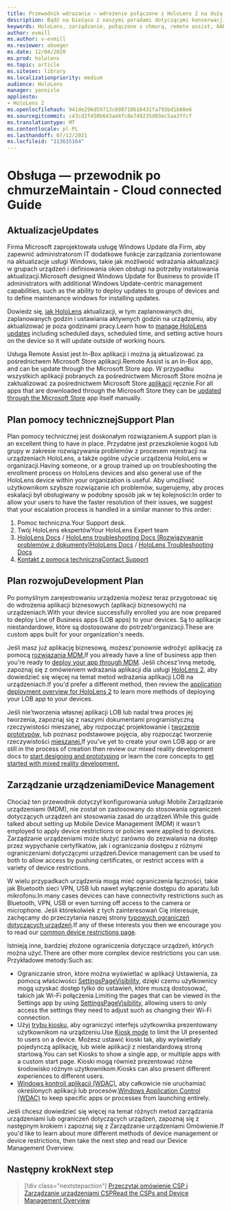 ```yaml
---
title: Przewodnik wdrażania — wdrożenie połączone z HoloLens 2 na dużą skalę za pomocą usługi Remote Assist — obsługa
description: Bądź na bieżąco z naszymi poradami dotyczącymi konserwacji i obsługi urządzeń HoloLens za pośrednictwem sieci połączonej z chmurą.
keywords: HoloLens, zarządzanie, połączone z chmurą, remote assist, AAD, Azure AD, MDM, Mobile Zarządzanie urządzeniami
author: evmill
ms.author: v-evmill
ms.reviewer: aboeger
ms.date: 12/04/2020
ms.prod: hololens
ms.topic: article
ms.sitesec: library
ms.localizationpriority: medium
audience: HoloLens
manager: yannisle
appliesto:
- HoloLens 2
ms.openlocfilehash: 941de296d59713c098718b16431fa793bd1b60e6
ms.sourcegitcommit: c43cd2f450b643ad4fc8e749235d03ec5aa3ffcf
ms.translationtype: MT
ms.contentlocale: pl-PL
ms.lasthandoff: 07/12/2021
ms.locfileid: "113635164"
---
```

# <a name="maintain---cloud-connected-guide"></a><span data-ttu-id="257af-104">Obsługa — przewodnik po chmurze</span><span class="sxs-lookup"><span data-stu-id="257af-104">Maintain - Cloud connected Guide</span></span>

## <a name="updates"></a><span data-ttu-id="257af-105">Aktualizacje</span><span class="sxs-lookup"><span data-stu-id="257af-105">Updates</span></span>

<span data-ttu-id="257af-106">Firma Microsoft zaprojektowała usługę Windows Update dla Firm, aby zapewnić administratorom IT dodatkowe funkcje zarządzania zorientowane na aktualizacje usługi Windows, takie jak możliwość wdrażania aktualizacji w grupach urządzeń i definiowania okien obsługi na potrzeby instalowania aktualizacji.</span><span class="sxs-lookup"><span data-stu-id="257af-106">Microsoft designed Windows Update for Business to provide IT administrators with additional Windows Update-centric management capabilities, such as the ability to deploy updates to groups of devices and to define maintenance windows for installing updates.</span></span>

<span data-ttu-id="257af-107">Dowiedz się, [jak HoloLens](/hololens/hololens-updates) aktualizacji, w tym zaplanowanych dni, zaplanowanych godzin i ustawiania aktywnych godzin na urządzeniu, aby aktualizować je poza godzinami pracy.</span><span class="sxs-lookup"><span data-stu-id="257af-107">Learn how to [manage HoloLens updates](/hololens/hololens-updates) including scheduled days, scheduled time, and setting active hours on the device so it will update outside of working hours.</span></span>

<span data-ttu-id="257af-108">Usługa Remote Assist jest In-Box aplikacji i można ją aktualizować za pośrednictwem Microsoft Store aplikacji.</span><span class="sxs-lookup"><span data-stu-id="257af-108">Remote Assist is an In-Box app, and can be update through the Microsoft Store app.</span></span> <span data-ttu-id="257af-109">W przypadku wszystkich aplikacji pobranych za pośrednictwem Microsoft Store można je zaktualizować za pośrednictwem Microsoft Store [aplikacji](/hololens/holographic-store-apps#update-apps) ręcznie.</span><span class="sxs-lookup"><span data-stu-id="257af-109">For all apps that are downloaded through the Microsoft Store they can be [updated through the Microsoft Store](/hololens/holographic-store-apps#update-apps) app itself manually.</span></span>

## <a name="support-plan"></a><span data-ttu-id="257af-110">Plan pomocy technicznej</span><span class="sxs-lookup"><span data-stu-id="257af-110">Support Plan</span></span>

<span data-ttu-id="257af-111">Plan pomocy technicznej jest doskonałym rozwiązaniem.</span><span class="sxs-lookup"><span data-stu-id="257af-111">A support plan is an excellent thing to have in place.</span></span> <span data-ttu-id="257af-112">Przydatne jest przeszkolenie kogoś lub grupy w zakresie rozwiązywania problemów z procesem rejestracji na urządzeniach HoloLens, a także ogólne użycie urządzenia HoloLens w organizacji.</span><span class="sxs-lookup"><span data-stu-id="257af-112">Having someone, or a group trained up on troubleshooting the enrollment process on HoloLens devices and also general use of the HoloLens device within your organization is useful.</span></span> <span data-ttu-id="257af-113">Aby umożliwić użytkownikom szybsze rozwiązanie ich problemów, sugerujemy, aby proces eskalacji był obsługiwany w podobny sposób jak w tej kolejności:</span><span class="sxs-lookup"><span data-stu-id="257af-113">In order to allow your users to have the faster resolution of their issues, we suggest that your escalation process is handled in a similar manner to this order:</span></span>

1. <span data-ttu-id="257af-114">Pomoc techniczna.</span><span class="sxs-lookup"><span data-stu-id="257af-114">Your Support desk.</span></span>
2. <span data-ttu-id="257af-115">Twój HoloLens ekspertów</span><span class="sxs-lookup"><span data-stu-id="257af-115">Your HoloLens Expert team</span></span>
3. <span data-ttu-id="257af-116">[HoloLens Docs](/hololens/)  /  [HoloLens troubleshooting Docs (Rozwiązywanie problemów z dokumenty)](/hololens/hololens-troubleshooting)</span><span class="sxs-lookup"><span data-stu-id="257af-116">[HoloLens Docs](/hololens/) / [HoloLens Troubleshooting Docs](/hololens/hololens-troubleshooting)</span></span>
4. [<span data-ttu-id="257af-117">Kontakt z pomocą techniczną</span><span class="sxs-lookup"><span data-stu-id="257af-117">Contact Support</span></span>](https://support.serviceshub.microsoft.com/supportforbusiness/create?sapId=e9391227-fa6d-927b-0fff-f96288631b8f)

## <a name="development-plan"></a><span data-ttu-id="257af-118">Plan rozwoju</span><span class="sxs-lookup"><span data-stu-id="257af-118">Development Plan</span></span>

<span data-ttu-id="257af-119">Po pomyślnym zarejestrowaniu urządzenia możesz teraz przygotować się do wdrożenia aplikacji biznesowych (aplikacji biznesowych) na urządzeniach.</span><span class="sxs-lookup"><span data-stu-id="257af-119">With your device successfully enrolled you are now prepared to deploy Line of Business apps (LOB apps) to your devices.</span></span> <span data-ttu-id="257af-120">Są to aplikacje niestandardowe, które są dostosowane do potrzeb&#39;organizacji.</span><span class="sxs-lookup"><span data-stu-id="257af-120">These are custom apps built for your organization&#39;s needs.</span></span>

<span data-ttu-id="257af-121">Jeśli masz już aplikację biznesową, możesz&#39;ponownie wdrożyć aplikację za pomocą [rozwiązania MDM.](/hololens/app-deploy-intune)</span><span class="sxs-lookup"><span data-stu-id="257af-121">If you already have a line of business app then you&#39;re ready to [deploy your app through MDM](/hololens/app-deploy-intune).</span></span> <span data-ttu-id="257af-122">Jeśli chcesz&#39;inną metodę, zapoznaj się z omówieniem wdrażania aplikacji dla usługi [HoloLens 2,](/hololens/app-deploy-overview) aby dowiedzieć się więcej na temat metod wdrażania aplikacji LOB na urządzeniach.</span><span class="sxs-lookup"><span data-stu-id="257af-122">If you&#39;d prefer a different method, then review the [application deployment overview for HoloLens 2](/hololens/app-deploy-overview) to learn more methods of deploying your LOB app to your devices.</span></span>

<span data-ttu-id="257af-123">Jeśli nie&#39;tworzenia własnej aplikacji LOB lub nadal trwa proces jej tworzenia, zapoznaj się z naszymi dokumentami programistyczną rzeczywistości mieszanej, aby rozpocząć projektowanie i [tworzenie prototypów,](/windows/mixed-reality/design/design) lub poznasz podstawowe pojęcia, aby rozpocząć tworzenie rzeczywistości [mieszanej.](/windows/mixed-reality/discover/get-started-with-mr)</span><span class="sxs-lookup"><span data-stu-id="257af-123">If you&#39;ve yet to create your own LOB app or are still in the process of creation then review our mixed reality development docs to [start designing and prototyping](/windows/mixed-reality/design/design) or learn the core concepts to [get started with mixed reality development.](/windows/mixed-reality/discover/get-started-with-mr)</span></span>

## <a name="device-management"></a><span data-ttu-id="257af-124">Zarządzanie urządzeniami</span><span class="sxs-lookup"><span data-stu-id="257af-124">Device Management</span></span> 

<span data-ttu-id="257af-125">Chociaż ten przewodnik dotyczył konfigurowania usługi Mobile Zarządzanie urządzeniami (MDM), nie został on zastosowany do stosowania ograniczeń dotyczących urządzeń ani stosowania zasad do urządzeń.</span><span class="sxs-lookup"><span data-stu-id="257af-125">While this guide talked about setting up Mobile Device Management (MDM) it wasn't employed to apply device restrictions or policies were applied to devices.</span></span> <span data-ttu-id="257af-126">Zarządzanie urządzeniami może służyć zarówno do zezwalania na dostęp przez wypychanie certyfikatów, jak i ograniczania dostępu z różnymi ograniczeniami dotyczącymi urządzeń.</span><span class="sxs-lookup"><span data-stu-id="257af-126">Device management can be used to both to allow access by pushing certificates, or restrict access with a variety of device restrictions.</span></span> 

<span data-ttu-id="257af-127">W wielu przypadkach urządzenia mogą mieć ograniczenia łączności, takie jak Bluetooth sieci VPN, USB lub nawet wyłączenie dostępu do aparatu lub mikrofonu.</span><span class="sxs-lookup"><span data-stu-id="257af-127">In many cases devices can have connectivity restrictions such as Bluetooth, VPN, USB or even turning off access to the camera or microphone.</span></span> <span data-ttu-id="257af-128">Jeśli którekolwiek z tych zainteresowań Cię interesuje, zachęcamy do przeczytania naszej strony [typowych ograniczeń dotyczących urządzeń](hololens-common-device-restrictions.md).</span><span class="sxs-lookup"><span data-stu-id="257af-128">If any of these interests you then we encourage you to read our [common device restrictions page](hololens-common-device-restrictions.md).</span></span>

<span data-ttu-id="257af-129">Istnieją inne, bardziej złożone ograniczenia dotyczące urządzeń, których można użyć.</span><span class="sxs-lookup"><span data-stu-id="257af-129">There are other more complex device restrictions you can use.</span></span> <span data-ttu-id="257af-130">Przykładowe metody:</span><span class="sxs-lookup"><span data-stu-id="257af-130">Such as:</span></span>

- <span data-ttu-id="257af-131">Ograniczanie stron, które można wyświetlać w aplikacji Ustawienia, za pomocą właściwości [SettingsPageVisibility](settings-uri-list.md), dzięki czemu użytkownicy mogą uzyskać dostęp tylko do ustawień, które muszą dostosować, takich jak Wi-Fi połączenia.</span><span class="sxs-lookup"><span data-stu-id="257af-131">Limiting the pages that can be viewed in the Settings app by using [SettingsPageVisibility](settings-uri-list.md), allowing users to only access the settings they need to adjust such as changing their Wi-Fi connection.</span></span>
- <span data-ttu-id="257af-132">Użyj [trybu kiosku,](hololens-kiosk.md) aby ograniczyć interfejs użytkownika prezentowany użytkownikom na urządzeniu.</span><span class="sxs-lookup"><span data-stu-id="257af-132">Use [Kiosk mode](hololens-kiosk.md) to limit the UI presented to users on a device.</span></span> <span data-ttu-id="257af-133">Możesz ustawić kioski tak, aby wyświetlały pojedynczą aplikację, lub wiele aplikacji z niestandardową stroną startową.</span><span class="sxs-lookup"><span data-stu-id="257af-133">You can set Kiosks to show a single app, or multiple apps with a custom start page.</span></span> <span data-ttu-id="257af-134">Kioski mogą również prezentować różne środowisko różnym użytkownikom.</span><span class="sxs-lookup"><span data-stu-id="257af-134">Kiosks can also present different experiences to different users.</span></span>  
- <span data-ttu-id="257af-135">[Windows kontroli aplikacji (WDAC),](windows-defender-application-control-wdac.md) aby całkowicie nie uruchamiać określonych aplikacji lub procesów.</span><span class="sxs-lookup"><span data-stu-id="257af-135">[Windows Application Control (WDAC)](windows-defender-application-control-wdac.md) to keep specific apps or processes from launching entirely.</span></span>

<span data-ttu-id="257af-136">Jeśli chcesz dowiedzieć się więcej na temat różnych metod zarządzania urządzeniami lub ograniczeń dotyczących urządzeń, zapoznaj się z następnym krokiem i zapoznaj się z Zarządzanie urządzeniami Omówienie.</span><span class="sxs-lookup"><span data-stu-id="257af-136">If you'd like to learn about more different methods of device management or device restrictions, then take the next step and read our Device Management Overview.</span></span>

## <a name="next-step"></a><span data-ttu-id="257af-137">Następny krok</span><span class="sxs-lookup"><span data-stu-id="257af-137">Next step</span></span>

> [!div class="nextstepaction"]
> [<span data-ttu-id="257af-138">Przeczytaj omówienie CSP i Zarządzanie urządzeniami CSP</span><span class="sxs-lookup"><span data-stu-id="257af-138">Read the CSPs and Device Management Overview</span></span>](hololens-csp-policy-overview.md)